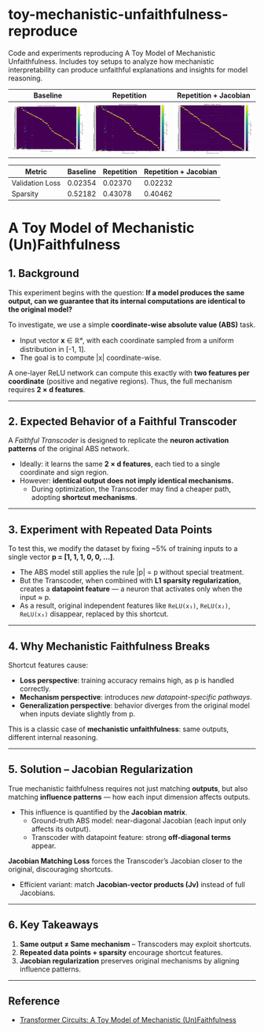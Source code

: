 # toy-mechanistic-unfaithfulness-reproduce
Code and experiments reproducing A Toy Model of Mechanistic Unfaithfulness. Includes toy setups to analyze how mechanistic interpretability can produce unfaithful explanations and insights for model reasoning.



| Baseline | Repetition | Repetition  + Jacobian |
|---|---|---|
| <img src="assets/repetition_circuit_heatmap.png"> | <img src="assets/repetition_circuit_heatmap.png"> | <img src="assets/repetition_jac_circuit_heatmap.png"> |  

|Metric | Baseline | Repetition | Repetition  + Jacobian |
|----|---|---|---|
|Validation Loss | 0.02354 |  0.02370  | 0.02232   |
|Sparsity | 0.52182 |  0.43078  | 0.40462   |

# A Toy Model of Mechanistic (Un)Faithfulness

## 1. Background  

This experiment begins with the question: **If a model produces the same output, can we guarantee that its internal computations are identical to the original model?**  

To investigate, we use a simple **coordinate-wise absolute value (ABS)** task.  
- Input vector **x** ∈ ℝᵈ, with each coordinate sampled from a uniform distribution in [-1, 1].  
- The goal is to compute |x| coordinate-wise.  

A one-layer ReLU network can compute this exactly with **two features per coordinate** (positive and negative regions). Thus, the full mechanism requires **2 × d features**.

---

## 2. Expected Behavior of a Faithful Transcoder  
A *Faithful Transcoder* is designed to replicate the **neuron activation patterns** of the original ABS network.  
- Ideally: it learns the same **2 × d features**, each tied to a single coordinate and sign region.  
- However: **identical output does not imply identical mechanisms.**  
  - During optimization, the Transcoder may find a cheaper path, adopting **shortcut mechanisms**.

---

## 3. Experiment with Repeated Data Points  
To test this, we modify the dataset by fixing ~5% of training inputs to a single vector **p = [1, 1, 1, 0, 0, …]**.  

- The ABS model still applies the rule |p| = p without special treatment.  
- But the Transcoder, when combined with **L1 sparsity regularization**, creates a **datapoint feature** — a neuron that activates only when the input ≈ p.  
- As a result, original independent features like `ReLU(x₁)`, `ReLU(x₂)`, `ReLU(x₃)` disappear, replaced by this shortcut.

---

## 4. Why Mechanistic Faithfulness Breaks  
Shortcut features cause:  
- **Loss perspective**: training accuracy remains high, as p is handled correctly.  
- **Mechanism perspective**: introduces *new datapoint-specific pathways*.  
- **Generalization perspective**: behavior diverges from the original model when inputs deviate slightly from p.  

This is a classic case of **mechanistic unfaithfulness**: same outputs, different internal reasoning.

---

## 5. Solution – Jacobian Regularization  
True mechanistic faithfulness requires not just matching **outputs**, but also matching **influence patterns** — how each input dimension affects outputs.  

- This influence is quantified by the **Jacobian matrix**.  
  - Ground-truth ABS model: near-diagonal Jacobian (each input only affects its output).  
  - Transcoder with datapoint feature: strong **off-diagonal terms** appear.  

**Jacobian Matching Loss** forces the Transcoder’s Jacobian closer to the original, discouraging shortcuts.  
- Efficient variant: match **Jacobian-vector products (Jv)** instead of full Jacobians.

---

## 6. Key Takeaways  
1. **Same output ≠ Same mechanism** – Transcoders may exploit shortcuts.  
2. **Repeated data points + sparsity** encourage shortcut features.  
3. **Jacobian regularization** preserves original mechanisms by aligning influence patterns.  

---

## Reference  
- [Transformer Circuits: A Toy Model of Mechanistic (Un)Faithfulness](https://transformer-circuits.pub/2025/faithfulness-toy-model/index.html)
